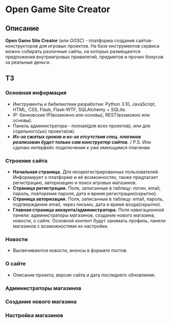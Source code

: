 # Open Game Site Creator

## Описание
**Open Game Site Creator** (или *OGSC*) - платформа создания сайтов-конструкторов для игровых проектов. На базе инструментов сервиса можно собирать различные сайты, на которых размещаются предложения внутриигровых привилегий, предметов и прочих бонусов за реальные деньги.

## ТЗ
### Основная информация
 - Инструменты и бибилиотеки разработки: Python 3.10, JavaScript, HTML, CSS, Flask, Flask-WTF, SQLAlchemy + SQLite.
 - IP: банковские IP(возможно или основы), REST(возможно или основы).
 - Панель администратора - полная(для всех проектов), или для отдельного(ых) проекта(ов).
 - ___Из-за сжатых сроков и из-за отсутствия спец. плагинов реализован будет только сам конструктор сайтов.___ / P.S. Или сделаю интерфейс подключения к уже имеющимся плагинам.

### Строение сайта
 - **Начальная страница**. Для незарегистрированных пользователей. Информирует о платформе и её возможностях, также предлагает регистрацию, авторизацию и поиск игровых магазинов.
 - **Страница регистрации.** Поля, записанные в таблицу: логин, email, пароль, повторение пароля, дата и время регистрации(скрытно).
 - **Страница авторизации.** Поля, записанные в таблицу: email, пароль, подтверждение email, через письмо, дата и время входа(скрытно).
 - **Главная страница аккаунта/администратора.** Поля навигационной панели: администраторы магазинов, создание нового магазина, новости, о сайте. Основной контент будут занимать профиль, панели магазинов с возможностями их настройки.

### Новости
 - Высвечиваются новости, анонсы в формате постов.

### О сайте
 - Описание проекта, версия сайта и дата последнего обновления.

### Администраторы магазинов

### Создание нового магазина

### Настройка магазинов